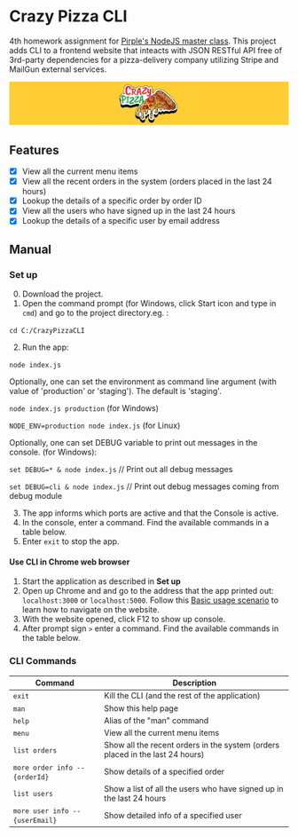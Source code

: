 # Crazy Pizza CLI
4th homework assignment for [Pirple's NodeJS master class](https://pirple.thinkific.com/courses/the-nodejs-master-class).
This project adds CLI to a frontend website that inteacts with JSON RESTful API free of 3rd-party dependencies for a pizza-delivery company utilizing Stripe and MailGun external services.

![Logo](https://github.com/marta-krzyk-dev/CrazyPizzaAPI/blob/master/logo_small.jpg?raw=true)

## Features
- [x] View all the current menu items
- [x] View all the recent orders in the system (orders placed in the last 24 hours)
- [x] Lookup the details of a specific order by order ID
- [x] View all the users who have signed up in the last 24 hours
- [x] Lookup the details of a specific user by email address

## Manual

### Set up
0. Download the project.
1. Open the command prompt (for Windows, click Start icon and type in `cmd`) and go to the project directory.eg. :

`cd C:/CrazyPizzaCLI`

2. Run the app:

`node index.js`

Optionally, one can set the environment as command line argument (with value of 'production' or 'staging'). The default is 'staging'.

`node index.js production` (for Windows)

`NODE_ENV=production node index.js` (for Linux)

Optionally, one can set DEBUG variable to print out messages in the console. (for Windows):

`set DEBUG=* & node index.js` // Print out all debug messages

`set DEBUG=cli & node index.js` // Print out debug messages coming from debug module

3. The app informs which ports are active and that the Console is active.
4. In the console, enter a command. Find the available commands in a table below.
5. Enter `exit` to stop the app.

#### Use CLI in Chrome web browser

1. Start the application as described in **Set up**
2. Open up Chrome and and go to the address that the app printed out: `localhost:3000` or `localhost:5000`. Follow this [Basic usage scenario](https://github.com/marta-krzyk-dev/CrazyPizzaGUI/wiki#basic-usage-scenario) to learn how to navigate on the website.
2. With the website opened, click F12 to show up console.
3. After prompt sign `>` enter a command. Find the available commands in the table below.

### CLI Commands

|Command|Description|
|-------|-----------|
|`exit`| Kill the CLI (and the rest of the application) |
|`man`| Show this help page |
|`help`| Alias of the "man" command |
|`menu`| View all the current menu items |
|`list orders`| Show all the recent orders in the system (orders placed in the last 24 hours) |
|`more order info --{orderId}`| Show details of a specified order |
|`list users`| Show a list of all the users who have signed up in the last 24 hours |
|`more user info --{userEmail}`| Show detailed info of a specified user |

